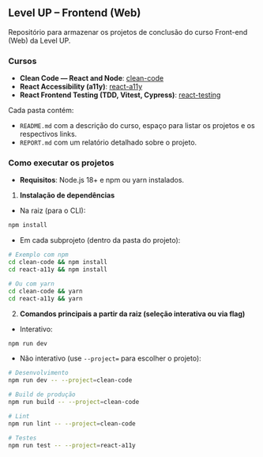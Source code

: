 ## Level UP – Frontend (Web)

Repositório para armazenar os projetos de conclusão do curso Front-end (Web) da Level UP.

### Cursos

- **Clean Code — React and Node**: [clean-code](./clean-code/)
- **React Accessibility (a11y)**: [react-a11y](./react-a11y/)
- **React Frontend Testing (TDD, Vitest, Cypress)**: [react-testing](./react-testing/)

Cada pasta contém:
- `README.md` com a descrição do curso, espaço para listar os projetos e os respectivos links.
- `REPORT.md` com um relatório detalhado sobre o projeto.

### Como executar os projetos

- **Requisitos**: Node.js 18+ e npm ou yarn instalados.

1) **Instalação de dependências**

- Na raiz (para o CLI):

```bash
npm install
```

- Em cada subprojeto (dentro da pasta do projeto):

```bash
# Exemplo com npm
cd clean-code && npm install
cd react-a11y && npm install

# Ou com yarn
cd clean-code && yarn
cd react-a11y && yarn
```

2) **Comandos principais a partir da raiz (seleção interativa ou via flag)**

- Interativo:

```bash
npm run dev
```

- Não interativo (use `--project=` para escolher o projeto):

```bash
# Desenvolvimento
npm run dev -- --project=clean-code

# Build de produção
npm run build -- --project=clean-code

# Lint
npm run lint -- --project=clean-code

# Testes 
npm run test -- --project=react-a11y
```

